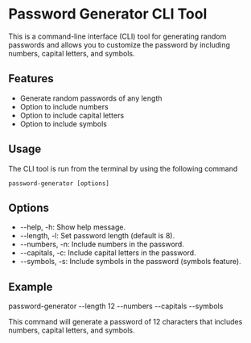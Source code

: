# Password Generator CLI Tool

This is a command-line interface (CLI) tool for generating random passwords and allows you to customize the password by including numbers, capital letters, and symbols.

## Features

- Generate random passwords of any length
- Option to include numbers 
- Option to include capital letters
- Option to include symbols

## Usage

The CLI tool is run from the terminal by using the following command

    password-generator [options]

## Options

* --help, -h: Show help message.
* --length, -l: Set password length (default is 8).
* --numbers, -n: Include numbers in the password.
* --capitals, -c: Include capital letters in the password.
* --symbols, -s: Include symbols in the password (symbols feature).

## Example

password-generator --length 12 --numbers --capitals --symbols

This command will generate a password of 12 characters that includes numbers, capital letters, and symbols.

